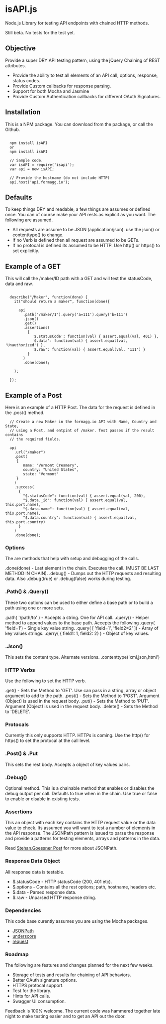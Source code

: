 isAPI.js
========

Node.js Library for testing API endpoints with chained HTTP methods.

Still beta. No tests for the test yet.

## Objective
Provide a super DRY API testing pattern, using the jQuery Chaining of REST attributes.

* Provide the ability to test all elements of an API call, options, response, status codes.
* Provide Custom callbacks for response parsing.
* Support for both Mocha and Jasmine
* Provide Custom Authentication callbacks for different OAuth Signatures.

## Installation
This is a NPM package. You can download from the package, or call the Github.

```

  npm install isAPI
  or 
  npm install isAPI

  // Sample code.
  var isAPI = require('isapi');
  var api = new isAPI;

  // Provide the hostname (do not include HTTP)
  api.host('api.formagg.io');

```

## Defaults
To keep things DRY and readable, a few things are assumes or defined once. You can of course
make your API rests as explicit as you want. The following are assumed.

* All requests are assume to be JSON (application/json). use the json() or contenttype() to change.
* If no Verb is defined then all request are assumed to be GETs.
* If no protocal is defined its assumed to be HTTP. Use http() or https() to set explicitly.

## Example of a GET
This will call the /maker/ID path with a GET and will test the statusCode, data and raw.

```

  describe("/Maker", function(done) {   
    it("should return a maker", function(done){

      api
        .path("/maker/1").query('a=111').query('b=111')
        .json()
        .get()
        .assertions(
          { 
            '$.statusCode': function(val) { assert.equal(val, 401) },
            '$.data': function(val) { assert.equal(val, 'Unauthorized') },
            '$.raw': function(val) { assert.equal(val, '111') }
          }
        )
        .done(done);

    );

  });

```

## Example of a Post
Here is an example of a HTTP Post. The data for the request is defined in the .post() method.

```
  // Create a new Maker in the formagg.io API with Name, Country and State,
  // using a Post, and entpint of /maker. Test passes if the result contains
  // the required fields.

  api
    .url("/maker")
    .post( 
     {
        name: "Vermont Creamery",
        country: "United States",
        state: "Vermont"
     }
    )
    .success(
      {
        "$.statusCode": function(val) { assert.equal(val, 200),
        "$.data._id": function(val) { assert.equal(val, this.port.name), 
        "$.data.name": function(val) { assert.equal(val, this.port.name),
        "$.data.country": function(val) { assert.equal(val, this.port.country)
      }
    )
    .done(done);

```

### Options
The are methods that help with setup and debugging of the calls. 

.done(done) - Last element in the chain. Executes the call. (MUST BE LAST METHOD IN CHAIN).
.debug() - Dumps out the HTTP requests and resulting data. Also .debug(true) or .debug(false) works during testing.

### .Path() & .Query()
These two options can be used to either define a base path or to build a path using one or more sets.

.path( '/path/to' ) - Accepts a string. One for API call. 
.query() - Helper method to append values to the base path. Accepts the following
  .query( 'field=1') - Single key value string.
  .query( [ 'field=1', 'field2=2' ]) - Array of key values strings.
  .qerry( { field1: 1, field2: 2} ) - Object of key values.

### .Json() 
This sets the content type. Alternate versions. .contenttype('xml,json,html')

### HTTP Verbs
Use the following to set the HTTP verb.

.get() - Sets the Method to 'GET'. Use can pass in a string, array or object argument to add to the path.
.post() - Sets the Method to 'POST'. Argument (Object) is used in the request body.
.put() - Sets the Method to 'PUT'. Argument (Object) is used in the request body.
.delete() - Sets the Method to 'DELETE'.

### Protocals
Currently this only supports HTTP. HTTPs is coming. Use the http() for https() to set the protocal at the call level.

### .Post() & .Put
This sets the rest body. Accepts a object of key values pairs.

### .Debug() 
Optional method. This is a chainable method that enables or disables the debug output per call. Defaults to true when in the chain. 
Use true or false to enable or disable in existing tests. 

### Assertions
This an object with each key contains the HTTP request value or the data value to check. Its assumed you will
want to test a number of elements in the API response. The JSONPath pattern is issued to parse the response
and provide a patterns for testing elements, arrays and patterns in the data.

Read [Stehan.Goessner Post](http://goessner.net/articles/JsonPath/) for more about JSONPath.

### Response Data Object
All response data is testable. 

* $.statusCode - HTTP statusCode (200, 401 etc).
* $.options - Contains all the rest options; path, hostname, headers etc.
* $.data - Parsed response data.
* $.raw - Unparsed HTTP response string.

### Dependencies
This code base curently assumes you are using the Mocha packages.

* [JSONPath](https://npmjs.org/package/JSONPath)
* [underscore](https://npmjs.org/package/underscore)
* [request](https://npmjs.org/package/request)

### Roadmap
The following are features and changes planned for the next few weeks.

* Storage of tests and results for chaining of API behaviors.
* Better OAuth signature options.
* HTTPS protocal support.
* Test for the library.
* Hints for API calls.
* Swagger UI consumption.

Feedback is 100% welcome. The current code was hammered together late night to 
make testing easier and to get an API out the door.

